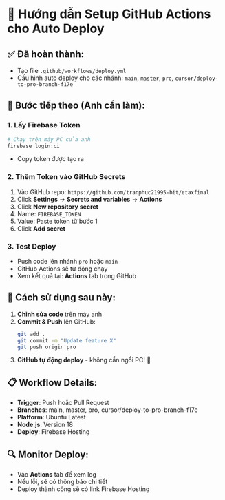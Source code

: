# 🚀 Hướng dẫn Setup GitHub Actions cho Auto Deploy

## ✅ Đã hoàn thành:
- Tạo file `.github/workflows/deploy.yml`
- Cấu hình auto deploy cho các nhánh: `main`, `master`, `pro`, `cursor/deploy-to-pro-branch-f17e`

## 🔧 Bước tiếp theo (Anh cần làm):

### 1. Lấy Firebase Token
```bash
# Chạy trên máy PC của anh
firebase login:ci
```
- Copy token được tạo ra

### 2. Thêm Token vào GitHub Secrets
1. Vào GitHub repo: `https://github.com/tranphuc21995-bit/etaxfinal`
2. Click **Settings** → **Secrets and variables** → **Actions**
3. Click **New repository secret**
4. Name: `FIREBASE_TOKEN`
5. Value: Paste token từ bước 1
6. Click **Add secret**

### 3. Test Deploy
- Push code lên nhánh `pro` hoặc `main`
- GitHub Actions sẽ tự động chạy
- Xem kết quả tại: **Actions** tab trong GitHub

## 🎯 Cách sử dụng sau này:
1. **Chỉnh sửa code** trên máy anh
2. **Commit & Push** lên GitHub:
   ```bash
   git add .
   git commit -m "Update feature X"
   git push origin pro
   ```
3. **GitHub tự động deploy** - không cần ngồi PC! 🎉

## 📋 Workflow Details:
- **Trigger**: Push hoặc Pull Request
- **Branches**: main, master, pro, cursor/deploy-to-pro-branch-f17e
- **Platform**: Ubuntu Latest
- **Node.js**: Version 18
- **Deploy**: Firebase Hosting

## 🔍 Monitor Deploy:
- Vào **Actions** tab để xem log
- Nếu lỗi, sẽ có thông báo chi tiết
- Deploy thành công sẽ có link Firebase Hosting